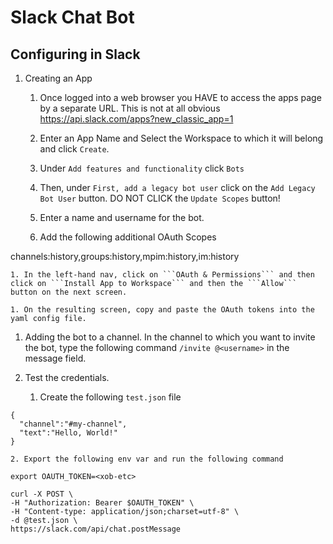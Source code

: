 # Slack Chat Bot


## Configuring in Slack

1. Creating an App

    1.  Once logged into a web browser you HAVE to access the apps page by a separate URL.  This is not at all obvious https://api.slack.com/apps?new_classic_app=1

    1. Enter an App Name and Select the Workspace to which it will belong and click ```Create```.

    1. Under ```Add features and functionality``` click ```Bots```

    1. Then, under ```First, add a legacy bot user``` click on the ```Add Legacy Bot User``` button.  DO NOT CLICK the ```Update Scopes``` button!

    1. Enter a name and username for the bot.

    1. Add the following additional OAuth Scopes

channels:history,groups:history,mpim:history,im:history

    1. In the left-hand nav, click on ```OAuth & Permissions``` and then click on ```Install App to Workspace``` and then the ```Allow``` button on the next screen.

    1. On the resulting screen, copy and paste the OAuth tokens into the yaml config file.

1. Adding the bot to a channel. In the channel to which you want to invite the bot, type the following command ```/invite @<username>``` in the message field. 

1. Test the credentials.

    1. Create the following ```test.json``` file
```
{
  "channel":"#my-channel",
  "text":"Hello, World!"
}
```

    2. Export the following env var and run the following command
```
export OAUTH_TOKEN=<xob-etc>

curl -X POST \
-H "Authorization: Bearer $OAUTH_TOKEN" \
-H "Content-type: application/json;charset=utf-8" \
-d @test.json \
https://slack.com/api/chat.postMessage
```
